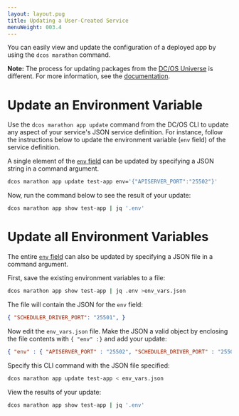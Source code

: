 ```yaml
---
layout: layout.pug
title: Updating a User-Created Service
menuWeight: 003.4
---
```


You can easily view and update the configuration of a deployed app by using the `dcos marathon` command.

**Note:** The process for updating packages from the [DC/OS Universe](/docs/1.10/gui/#-a-name-universe-a-universe) is different. For more information, see the [documentation](/docs/1.10/deploying-services/config-universe-service/).

# Update an Environment Variable

Use the `dcos marathon app update` command from the DC/OS CLI to update any aspect of your service's JSON service definition. For instance, follow the instructions below to update the environment variable (`env` field) of the service definition.

A single element of the [`env` field][2] can be updated by specifying a JSON string in a command argument.

```bash
dcos marathon app update test-app env='{"APISERVER_PORT":"25502"}'
```

Now, run the command below to see the result of your update:

```bash
dcos marathon app show test-app | jq '.env'
```

# Update all Environment Variables

The entire [`env` field][1] can also be updated by specifying a JSON file in a command argument.

First, save the existing environment variables to a file:

```bash
dcos marathon app show test-app | jq .env >env_vars.json
```

The file will contain the JSON for the `env` field:

```json
{ "SCHEDULER_DRIVER_PORT": "25501", }
```

Now edit the `env_vars.json` file. Make the JSON a valid object by enclosing the file contents with `{ "env" :}` and add your update:

```json
{ "env" : { "APISERVER_PORT" : "25502", "SCHEDULER_DRIVER_PORT" : "25501" } }
```

Specify this CLI command with the JSON file specified:

```bash
dcos marathon app update test-app < env_vars.json
```

View the results of your update:

```bash
dcos marathon app show test-app | jq '.env'
```

 [1]: /docs/1.10/cli/
 [2]: https://mesosphere.github.io/marathon/docs/task-environment-vars.html
